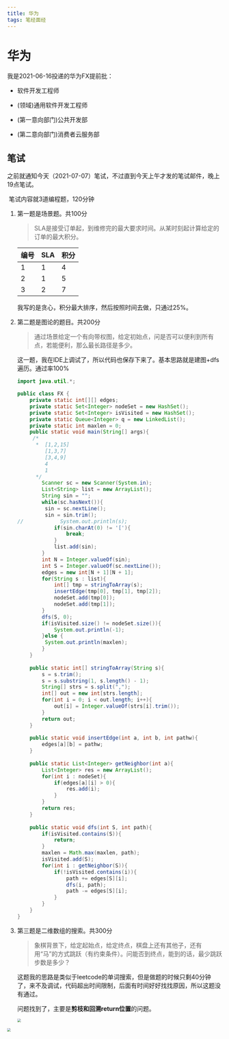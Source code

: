 ```yaml
---
title: 华为
tags: 笔经面经
---
```


# 华为

我是2021-06-16投递的华为FX提前批：

- 软件开发工程师

- (领域)通用软件开发工程师

- (第一意向部门)公共开发部

- (第二意向部门)消费者云服务部

## 笔试

​	之前就通知今天（2021-07-07）笔试，不过直到今天上午才发的笔试邮件，晚上19点笔试。

​	笔试内容就3道编程题，120分钟

1. 第一题是场景题。共100分

   > SLA是接受订单起，到维修完的最大要求时间。从某时刻起计算给定的订单的最大积分。
   
   | 编号 | SLA  | 积分 |
   | ---- | ---- | ---- |
   | 1    | 1    | 4    |
   | 2    | 1    | 5    |
   | 3    | 2    | 7    |
   
   我写的是贪心，积分最大排序，然后按照时间去做，只通过25%。
   
2. 第二题是图论的题目。共200分

   > 通过场景给定一个有向带权图，给定初始点，问是否可以便利到所有点，若能便利，那么最长路径是多少。

   这一题，我在IDE上调试了，所以代码也保存下来了。基本思路就是建图+dfs遍历。通过率100%

   ```java
   import java.util.*;
   
   public class FX {
       private static int[][] edges;
       private static Set<Integer> nodeSet = new HashSet();
       private static Set<Integer> isVisited = new HashSet();
       private static Queue<Integer> q = new LinkedList();
       private static int maxlen = 0;
       public static void main(String[] args){
       	/*
       	 *  [1,2,15]
   			[1,3,7]
   			[3,4,9]
   			4
   			1
       	 */
           Scanner sc = new Scanner(System.in);
           List<String> list = new ArrayList();
           String sin = "";
           while(sc.hasNext()){
           	sin = sc.nextLine();
           	sin = sin.trim();
   //            System.out.println(s);
               if(sin.charAt(0) != '['){
                   break;
               }
               list.add(sin);
           }
           int N = Integer.valueOf(sin);
           int S = Integer.valueOf(sc.nextLine());
           edges = new int[N + 1][N + 1];
           for(String s : list){
               int[] tmp = stringToArray(s);
               insertEdge(tmp[0], tmp[1], tmp[2]);
               nodeSet.add(tmp[0]);
               nodeSet.add(tmp[1]);
           }
           dfs(S, 0);
           if(isVisited.size() != nodeSet.size()){
               System.out.println(-1);
           }else {
           	System.out.println(maxlen);
           }
       }
       
       public static int[] stringToArray(String s){
           s = s.trim();
           s = s.substring(1, s.length() - 1);
           String[] strs = s.split(",");
           int[] out = new int[strs.length];
           for(int i = 0; i < out.length; i++){
               out[i] = Integer.valueOf(strs[i].trim());
           }
           return out;
       }
       
       public static void insertEdge(int a, int b, int pathw){
           edges[a][b] = pathw;
       }
       
       public static List<Integer> getNeighbor(int a){
           List<Integer> res = new ArrayList();
           for(int i : nodeSet){
               if(edges[a][i] > 0){
                   res.add(i);
               }
           }
           return res;
       }
       
       public static void dfs(int S, int path){
           if(isVisited.contains(S)){
               return;
           }
           maxlen = Math.max(maxlen, path);
           isVisited.add(S);
           for(int i : getNeighbor(S)){
               if(!isVisited.contains(i)){
                   path += edges[S][i];
                   dfs(i, path);
                   path -= edges[S][i];
               }
           }
       }
   }
   
   ```

3. 第三题是二维数组的搜索。共300分

   > 象棋背景下，给定起始点，给定终点，棋盘上还有其他子，还有用“马”的方式跳跃（有约束条件）。问能否到终点，能到的话，最少跳跃步数是多少？

   这题我的思路是类似于leetcode的单词搜索，但是做题的时候只剩40分钟了，来不及调试，代码超出时间限制，后面有时间好好找找原因，所以这题没有通过。
   
   问题找到了，主要是**剪枝和回溯return位置**的问题。
   
   <img src="../../../../Typora/picture/6650D184-903C-4B96-955F-E5ED30E37ED8_1_105_c.jpeg" style="zoom:50%;" />

<img src="../../../../Typora/picture/8D6C60CC-29B1-4E15-B0AD-1BC4D897EE73.png" style="zoom:50%;" />
